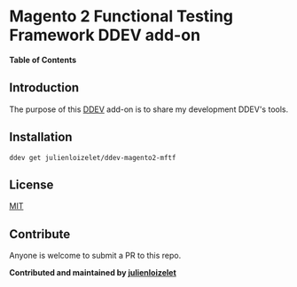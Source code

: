 

# Magento 2 Functional Testing Framework DDEV add-on

<!-- START doctoc generated TOC please keep comment here to allow auto update -->
<!-- DON'T EDIT THIS SECTION, INSTEAD RE-RUN doctoc TO UPDATE -->
**Table of Contents**

<!-- END doctoc generated TOC please keep comment here to allow auto update -->

## Introduction

The purpose of this [DDEV](https://ddev.readthedocs.io/en/stable/) add-on is to share my development DDEV's tools.


## Installation

`ddev get julienloizelet/ddev-magento2-mftf`


## License

[MIT](LICENSE)


## Contribute

Anyone is welcome to submit a PR to this repo.


**Contributed and maintained by [julienloizelet](https://github.com/julienloizelet)**

